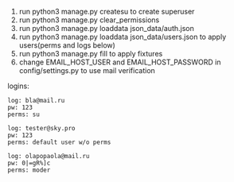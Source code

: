 1. run python3 manage.py createsu to create superuser
2. run python3 manage.py clear_permissions
3. run python3 manage.py loaddata json_data/auth.json
4. run python3 manage.py loaddata json_data/users.json to apply users(perms and logs below)
5. run python3 manage.py fill to apply fixtures
6. change EMAIL_HOST_USER and EMAIL_HOST_PASSWORD in config/settings.py to use mail verification


logins:

    log: bla@mail.ru
    pw: 123
    perms: su

    log: tester@sky.pro
    pw: 123
    perms: default user w/o perms
    
    log: olapopaola@mail.ru
    pw: 0|=gR%]c
    perms: moder